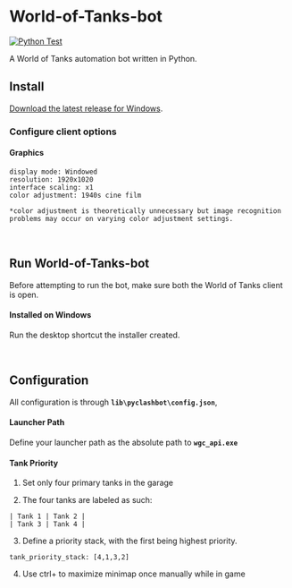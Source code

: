 # World-of-Tanks-bot

[![Python Test](https://github.com/matthewmiglio/Python-World-of-Tanks-bot/actions/workflows/python-tests.yml/badge.svg)](https://github.com/matthewmiglio/Python-World-of-Tanks-bot/actions/workflows/python-tests.yml)

A World of Tanks automation bot written in Python.

## Install

[Download the latest release for Windows](https://github.com/matthewmiglio/Python-World-of-Tanks-bot).

### Configure client options

#### Graphics

    display mode: Windowed
    resolution: 1920x1020
    interface scaling: x1
    color adjustment: 1940s cine film

    *color adjustment is theoretically unnecessary but image recognition problems may occur on varying color adjustment settings.

<br>

## Run World-of-Tanks-bot

Before attempting to run the bot, make sure both the World of Tanks client is open.

#### Installed on Windows

Run the desktop shortcut the installer created.

<br>

## Configuration

All configuration is through **`lib\pyclashbot\config.json`**,

#### Launcher Path

Define your launcher path as the absolute path to **`wgc_api.exe`**

#### Tank Priority

1. Set only four primary tanks in the garage

2. The four tanks are labeled as such:

```
| Tank 1 | Tank 2 |
| Tank 3 | Tank 4 |
```

3. Define a priority stack, with the first being highest priority.

```
tank_priority_stack: [4,1,3,2]
```


4. Use ctrl+ to maximize minimap once manually while in game 